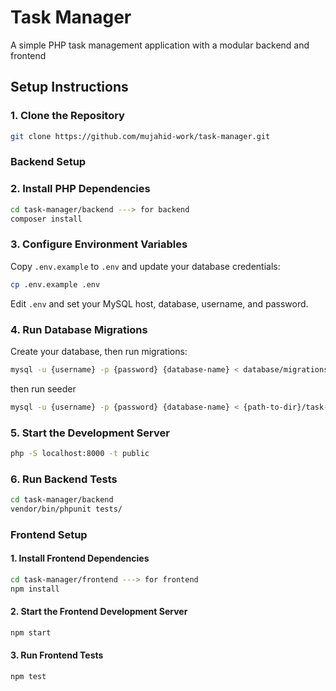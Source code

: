 # Task Manager

A simple PHP task management application with a modular backend and frontend

## Setup Instructions

### 1. Clone the Repository

```sh
git clone https://github.com/mujahid-work/task-manager.git
```

### Backend Setup

### 2. Install PHP Dependencies

```sh
cd task-manager/backend ---> for backend
composer install
```

### 3. Configure Environment Variables

Copy `.env.example` to `.env` and update your database credentials:

```sh
cp .env.example .env
```

Edit `.env` and set your MySQL host, database, username, and password.

### 4. Run Database Migrations

Create your database, then run migrations:

```sh
mysql -u {username} -p {password} {database-name} < database/migrations/{migration-file}.sql
```

then run seeder
```sh
mysql -u {username} -p {password} {database-name} < {path-to-dir}/task-manager/backend/database/migrations/{seeder-file}.sql
```

### 5. Start the Development Server

```sh
php -S localhost:8000 -t public
```

### 6. Run Backend Tests

```sh
cd task-manager/backend
vendor/bin/phpunit tests/
```


### Frontend Setup

#### 1. Install Frontend Dependencies

```sh
cd task-manager/frontend ---> for frontend
npm install
```

#### 2. Start the Frontend Development Server

```sh
npm start
```

#### 3. Run Frontend Tests

```sh
npm test
```